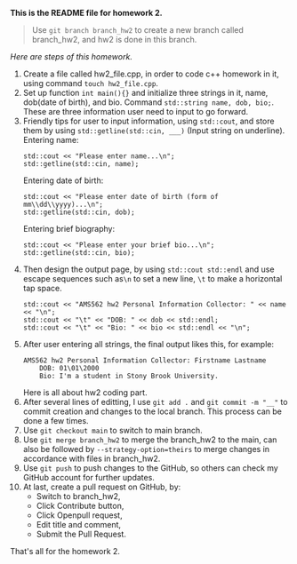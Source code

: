 **This is the README file for homework 2.**

> Use `git branch branch_hw2` to create a new branch called branch_hw2, and hw2 is done in this branch.

*Here are steps of this homework.*
1. Create a file called hw2_file.cpp, in order to code c++ homework in it, using command `touch hw2_file.cpp`.
2. Set up function `int main(){}` and initialize three strings in it, name, dob(date of birth), and bio. Command `std::string name, dob, bio;`. These are three information user need to input to go forward.
3. Friendly tips for user to input information, using `std::cout`, and store them by using  `std::getline(std::cin, ___)` (Input string on underline).
    Entering name:
    ```
    std::cout << "Please enter name...\n";
    std::getline(std::cin, name);
    ```
    Entering date of birth:
    ```
    std::cout << "Please enter date of birth (form of mm\\dd\\yyyy)...\n";
    std::getline(std::cin, dob);
    ```
    Entering brief biography:
    ```
    std::cout << "Please enter your brief bio...\n";
    std::getline(std::cin, bio);
    ```
4. Then design the output page, by using `std::cout std::endl` and use escape sequences such as`\n` to set a new line, `\t` to make a horizontal tap space.
    ```
    std::cout << "AMS562 hw2 Personal Information Collector: " << name << "\n";
    std::cout << "\t" << "DOB: " << dob << std::endl;
    std::cout << "\t" << "Bio: " << bio << std::endl << "\n";
    ```
5. After user entering all strings, the final output likes this, for example:
    ```
    AMS562 hw2 Personal Information Collector: Firstname Lastname
        DOB: 01\01\2000
        Bio: I'm a student in Stony Brook University.
    ```
   Here is all about hw2 coding part.
6. After several lines of editting, I use `git add .` and `git commit -m "__"` to commit creation and changes to the local branch. This process can be done a few times.
7. Use `git checkout main` to switch to main branch.
8. Use `git merge branch_hw2` to merge the branch_hw2 to the main, can also be followed by `--strategy-option=theirs` to merge changes in accordance with files in branch_hw2.
9. Use `git push` to push changes to the GitHub, so others can check my GitHub account for further updates.
10. At last, create a pull request on GitHub, by:
    * Switch to branch_hw2,
    * Click Contribute button,
    * Click Openpull request,
    * Edit title and comment,
    * Submit the Pull Request.

That's all for the homework 2.
